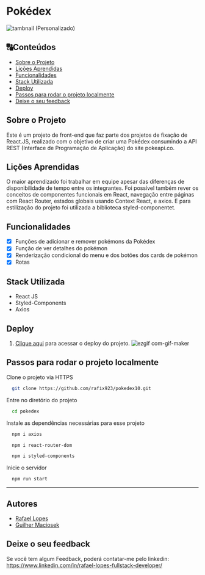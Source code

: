 # Pokédex
![tambnail (Personalizado)](https://user-images.githubusercontent.com/99361183/198978859-ef02bcaf-04b9-45d7-88f7-44628acdf779.jpeg)

##  🔠Conteúdos
<!--ts-->
   * [Sobre o Projeto](#sobre-o-projeto)
   * [Lições Aprendidas](#lições-aprendidas)
   * [Funcionalidades](#funcionalidades)
   * [Stack Utilizada](#stack-utilizada)
   * [Deploy](#deploy)
   * [Passos para rodar o projeto localmente](#passos-para-rodar-o-projeto-localmente)
   * [ Deixe o seu feedback](#deixe-o-seu-feedback)
<!--te-->

## Sobre o Projeto

Este é um projeto de front-end que faz parte dos projetos de fixação de React.JS, realizado com o objetivo de criar uma Pokédex consumindo a API REST (Interface de Programação de Aplicação) do site pokeapi.co.

## Lições Aprendidas

O maior aprendizado foi trabalhar em equipe apesar das diferenças de disponibilidade de tempo entre os integrantes. Foi possível também rever os conceitos de componentes funcionais em React, navegação entre páginas com React Router, estados globais usando Context React, e axios. E para estilização do projeto foi utilizada a biblioteca styled-componentet. 

## Funcionalidades

- [x] Funções de adicionar e remover pokémons da Pokédex
- [x] Função de ver detalhes do pokémon
- [x] Renderização condicional do menu e dos botões dos cards de pokémon
- [x] Rotas

## Stack Utilizada

+ React JS
+ Styled-Components
+ Axios

## Deploy 

1) [Clique aqui](https://alcoholic-twig.surge.sh) para acessar o deploy do projeto.
![ezgif com-gif-maker](https://user-images.githubusercontent.com/99361183/198992950-7d7e128f-92d7-4936-acd2-053b010da9fe.gif)

## Passos para rodar o projeto localmente
  
Clone o projeto via HTTPS

```bash
  git clone https://github.com/rafix923/pokedex10.git
```

Entre no diretório do projeto

```bash
  cd pokedex
```

Instale as dependências necessárias para esse projeto

```bash
  npm i axios
```

```bash
  npm i react-router-dom
```

```bash
  npm i styled-components
```

Inicie o servidor

```bash
  npm run start
```

 --- 
##  Autores
  
- [Rafael Lopes](https://github.com/rafix923)
- [Guilher Maciosek](https://github.com/glmaciosek) 

## Deixe o seu feedback

Se você tem algum Feedback, poderá contatar-me pelo linkedin: https://www.linkedin.com/in/rafael-lopes-fullstack-developer/

